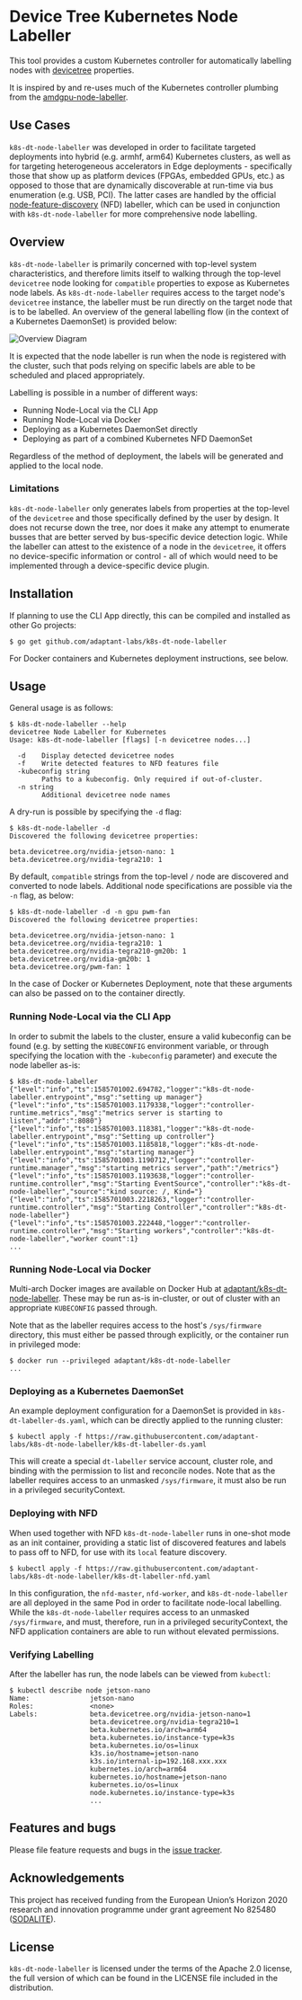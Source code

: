 # Device Tree Kubernetes Node Labeller

This tool provides a custom Kubernetes controller for automatically labelling nodes with [devicetree] properties.

It is inspired by and re-uses much of the Kubernetes controller plumbing from the [amdgpu-node-labeller].

## Use Cases

`k8s-dt-node-labeller` was developed in order to facilitate targeted deployments into hybrid (e.g. armhf, arm64)
Kubernetes clusters, as well as for targeting heterogeneous accelerators in Edge deployments - specifically those that
show up as platform devices (FPGAs, embedded GPUs, etc.) as opposed to those that are dynamically discoverable at
run-time via bus enumeration (e.g. USB, PCI). The latter cases are handled by the official [node-feature-discovery]
(NFD) labeller, which can be used in conjunction with `k8s-dt-node-labeller` for more comprehensive node labelling.

## Overview

`k8s-dt-node-labeller` is primarily concerned with top-level system characteristics, and therefore limits itself to
walking through the top-level `devicetree` node looking for `compatible` properties to expose as Kubernetes node labels.
As `k8s-dt-node-labeller` requires access to the target node's `devicetree` instance, the labeller must be run directly
on the target node that is to be labelled. An overview of the general labelling flow (in the context of a Kubernetes
DaemonSet) is provided below:

![Overview Diagram][overview]

It is expected that the node labeller is run when the node is registered with the cluster, such that pods relying on
specific labels are able to be scheduled and placed appropriately.

Labelling is possible in a number of different ways:
- Running Node-Local via the CLI App
- Running Node-Local via Docker
- Deploying as a Kubernetes DaemonSet directly
- Deploying as part of a combined Kubernetes NFD DaemonSet

Regardless of the method of deployment, the labels will be generated and applied to the local node.

### Limitations

`k8s-dt-node-labeller` only generates labels from properties at the top-level of the `devicetree` and those specifically
defined by the user by design. It does not recurse down the tree, nor does it make any attempt to enumerate busses that
are better served by bus-specific device detection logic. While the labeller can attest to the existence of a node in
the `devicetree`, it offers no device-specific information or control - all of which would need to be implemented
through a device-specific device plugin.

## Installation

If planning to use the CLI App directly, this can be compiled and installed as other Go projects:

```
$ go get github.com/adaptant-labs/k8s-dt-node-labeller
```

For Docker containers and Kubernetes deployment instructions, see below.
## Usage

General usage is as follows:

```
$ k8s-dt-node-labeller --help
devicetree Node Labeller for Kubernetes
Usage: k8s-dt-node-labeller [flags] [-n devicetree nodes...]

  -d	Display detected devicetree nodes
  -f	Write detected features to NFD features file
  -kubeconfig string
    	Paths to a kubeconfig. Only required if out-of-cluster.
  -n string
    	Additional devicetree node names
```

A dry-run is possible by specifying the `-d` flag:

```
$ k8s-dt-node-labeller -d
Discovered the following devicetree properties:

beta.devicetree.org/nvidia-jetson-nano: 1
beta.devicetree.org/nvidia-tegra210: 1
```

By default, `compatible` strings from the top-level `/` node are discovered and converted to node labels. Additional
node specifications are possible via the `-n` flag, as below:

```
$ k8s-dt-node-labeller -d -n gpu pwm-fan
Discovered the following devicetree properties:

beta.devicetree.org/nvidia-jetson-nano: 1
beta.devicetree.org/nvidia-tegra210: 1
beta.devicetree.org/nvidia-tegra210-gm20b: 1
beta.devicetree.org/nvidia-gm20b: 1
beta.devicetree.org/pwm-fan: 1
```

In the case of Docker or Kubernetes Deployment, note that these arguments can also be passed on to the container
directly.

### Running Node-Local via the CLI App

In order to submit the labels to the cluster, ensure a valid kubeconfig can be found (e.g. by setting the `KUBECONFIG`
environment variable, or through specifying the location with the `-kubeconfig` parameter) and execute the node
labeller as-is:

```
$ k8s-dt-node-labeller 
{"level":"info","ts":1585701002.694782,"logger":"k8s-dt-node-labeller.entrypoint","msg":"setting up manager"}
{"level":"info","ts":1585701003.1179338,"logger":"controller-runtime.metrics","msg":"metrics server is starting to listen","addr":":8080"}
{"level":"info","ts":1585701003.118381,"logger":"k8s-dt-node-labeller.entrypoint","msg":"Setting up controller"}
{"level":"info","ts":1585701003.1185818,"logger":"k8s-dt-node-labeller.entrypoint","msg":"starting manager"}
{"level":"info","ts":1585701003.1190712,"logger":"controller-runtime.manager","msg":"starting metrics server","path":"/metrics"}
{"level":"info","ts":1585701003.1193638,"logger":"controller-runtime.controller","msg":"Starting EventSource","controller":"k8s-dt-node-labeller","source":"kind source: /, Kind="}
{"level":"info","ts":1585701003.2218263,"logger":"controller-runtime.controller","msg":"Starting Controller","controller":"k8s-dt-node-labeller"}
{"level":"info","ts":1585701003.222448,"logger":"controller-runtime.controller","msg":"Starting workers","controller":"k8s-dt-node-labeller","worker count":1}
...
```

### Running Node-Local via Docker

Multi-arch Docker images are available on Docker Hub at [adaptant/k8s-dt-node-labeller]. These may be run as-is
in-cluster, or out of cluster with an appropriate `KUBECONFIG` passed through.

Note that as the labeller requires access to the host's `/sys/firmware` directory, this must either be passed through
explicitly, or the container run in privileged mode:

```
$ docker run --privileged adaptant/k8s-dt-node-labeller
...
```

### Deploying as a Kubernetes DaemonSet

An example deployment configuration for a DaemonSet is provided in `k8s-dt-labeller-ds.yaml`, which can be directly
applied to the running cluster:

```
$ kubectl apply -f https://raw.githubusercontent.com/adaptant-labs/k8s-dt-node-labeller/k8s-dt-labeller-ds.yaml
```

This will create a special `dt-labeller` service account, cluster role, and binding with the permission to list and
reconcile nodes. Note that as the labeller requires access to an unmasked `/sys/firmware`, it must also be run in a
privileged securityContext.

### Deploying with NFD

When used together with NFD `k8s-dt-node-labeller` runs in one-shot mode as an init container, providing a static list
of discovered features and labels to pass off to NFD, for use with its `local` feature discovery.

```
$ kubectl apply -f https://raw.githubusercontent.com/adaptant-labs/k8s-dt-node-labeller/k8s-dt-labeller-nfd.yaml
```

In this configuration, the `nfd-master`, `nfd-worker`, and `k8s-dt-node-labeller` are all deployed in the same Pod in
order to facilitate node-local labelling. While the `k8s-dt-node-labeller` requires access to an unmasked
`/sys/firmware`, and must, therefore, run in a privileged securityContext, the NFD application containers are able to
run without elevated permissions.

### Verifying Labelling

After the labeller has run, the node labels can be viewed from `kubectl`:

```
$ kubectl describe node jetson-nano
Name:               jetson-nano
Roles:              <none>
Labels:             beta.devicetree.org/nvidia-jetson-nano=1
                    beta.devicetree.org/nvidia-tegra210=1
                    beta.kubernetes.io/arch=arm64
                    beta.kubernetes.io/instance-type=k3s
                    beta.kubernetes.io/os=linux
                    k3s.io/hostname=jetson-nano
                    k3s.io/internal-ip=192.168.xxx.xxx
                    kubernetes.io/arch=arm64
                    kubernetes.io/hostname=jetson-nano
                    kubernetes.io/os=linux
                    node.kubernetes.io/instance-type=k3s
                    ...
```

## Features and bugs

Please file feature requests and bugs in the [issue tracker][tracker].

## Acknowledgements

This project has received funding from the European Union’s Horizon 2020 research and innovation programme under grant
agreement No 825480 ([SODALITE]).

## License

`k8s-dt-node-labeller` is licensed under the terms of the Apache 2.0 license, the full
version of which can be found in the LICENSE file included in the distribution.

[tracker]: https://github.com/adaptant-labs/k8s-dt-node-labeller/issues
[devicetree]: https://www.devicetree.org
[SODALITE]: https://www.sodalite.eu
[overview]: https://raw.githubusercontent.com/adaptant-labs/k8s-dt-node-labeller/master/overview.png
[amdgpu-node-labeller]: https://github.com/RadeonOpenCompute/k8s-device-plugin/tree/master/cmd/k8s-node-labeller
[adaptant/k8s-dt-node-labeller]: https://hub.docker.com/repository/docker/adaptant/k8s-dt-node-labeller
[node-feature-discovery]: https://github.com/kubernetes-sigs/node-feature-discovery
